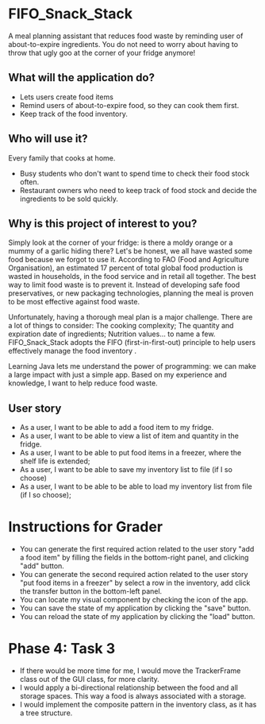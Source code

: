 # FIFO_Snack_Stack
A meal planning assistant that reduces food waste by reminding user of about-to-expire ingredients.
You do not need to worry about having to throw that ugly goo at the corner of your fridge anymore!

## What will the application do?
- Lets users create food items
- Remind users of about-to-expire food, so they can cook them first.
- Keep track of the food inventory.

## Who will use it?
Every family that cooks at home.
- Busy students who don't want to spend time to check their food stock often.
- Restaurant owners who need to keep track of food stock and decide the ingredients to be sold quickly.

## Why is this project of interest to you?
Simply look at the corner of your fridge: is there a moldy orange or a mummy of a garlic hiding there?
Let's be honest, we all have wasted some food because we forgot to use it. According to FAO (Food and Agriculture
Organisation), an estimated 17 percent of total global food production is wasted in households, in the food service
and in retail all together. The best way to limit food waste is to prevent it. Instead of developing safe food
preservatives, or new packaging technologies, planning the meal is proven to be most effective against food waste.

Unfortunately, having a thorough meal plan is a major challenge.
There are a lot of things to consider: The cooking complexity; The quantity and expiration date of ingredients;
Nutrition values... to name a few. FIFO_Snack_Stack adopts the FIFO (first-in-first-out) principle to help users
effectively manage the food inventory .

Learning Java lets me understand the power of programming: we can make a large impact with just a simple app.
Based on my experience and knowledge, I want to help reduce food waste.

## User story

- As a user, I want to be able to add a food item to my fridge.
- As a user, I want to be able to view a list of item and quantity in the fridge.
- As a user, I want to be able to put food items in a freezer, where the shelf life is extended;
- As a user, I want to be able to save my inventory list to file (if I so choose)
- As a user, I want to be able to be able to load my inventory list from file (if I so choose);

[//]: # (- As a user, I want to be able to set items to open-package, which means the expiration date is set to 3 days from today;)


# Instructions for Grader

- You can generate the first required action related to the user story "add a food item" by filling the 
    fields in the bottom-right panel, and clicking "add" button.
- You can generate the second required action related to the user story "put food items in a freezer" by select a row in
    the inventory, add click the transfer button in the bottom-left panel. 
- You can locate my visual component by checking the icon of the app.
- You can save the state of my application by clicking the "save" button.
- You can reload the state of my application by clicking the "load" button.

# Phase 4: Task 3

- If there would be more time for me, I would move the TrackerFrame class out of the GUI class, for more clarity.
- I would apply a bi-directional relationship between the food and all storage spaces. This way a food is always 
associated with a storage. 
- I would implement the composite pattern in the inventory class, as it has a tree structure. 